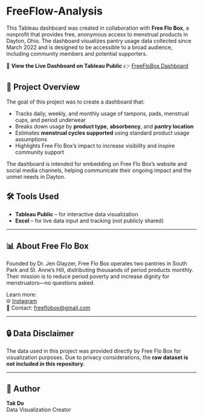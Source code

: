 # FreeFlow-Analysis

This Tableau dashboard was created in collaboration with **Free Flo Box**, a nonprofit that provides free, anonymous access to menstrual products in Dayton, Ohio. The dashboard visualizes pantry usage data collected since March 2022 and is designed to be accessible to a broad audience, including community members and potential supporters.

🔗 **View the Live Dashboard on Tableau Public** 
👉 [FreeFloBox Dashboard](https://public.tableau.com/views/FloBoxUtilization_17322366742720/Story1?:language=en-US&:sid=&:redirect=auth&:display_count=n&:origin=viz_share_link)

## 🎯 Project Overview

The goal of this project was to create a dashboard that:
- Tracks daily, weekly, and monthly usage of tampons, pads, menstrual cups, and period underwear
- Breaks down usage by **product type**, **absorbency**, and **pantry location**
- Estimates **menstrual cycles supported** using standard product usage assumptions
- Highlights Free Flo Box’s impact to increase visibility and inspire community support

The dashboard is intended for embedding on Free Flo Box’s website and social media channels, helping communicate their ongoing impact and the unmet needs in Dayton.


## 🛠️ Tools Used

- **Tableau Public** – for interactive data visualization  
- **Excel** – for live data input and tracking (not publicly shared)  

---

## 📊 About Free Flo Box

Founded by Dr. Jen Glayzer, Free Flo Box operates two pantries in South Park and St. Anne’s Hill, distributing thousands of period products monthly. Their mission is to reduce period poverty and increase dignity for menstruators—no questions asked.

Learn more:  
🌐 [Instagram](https://www.instagram.com/freeflobox)  
📧 Contact: freeflobox@gmail.com  

---

## 🔒 Data Disclaimer

The data used in this project was provided directly by Free Flo Box for visualization purposes. Due to privacy considerations, the **raw dataset is not included in this repository**.

---

## 👤 Author

**Tak Do**  
Data Visualization Creator 
